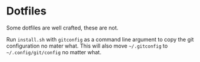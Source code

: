 # Dotfiles
Some dotfiles are well crafted, these are not.

Run `install.sh` with `gitconfig` as a command line argument to
copy the git configuration no mater what. This will also move `~/.gitconfig` to
`~/.config/git/config` no matter what.
